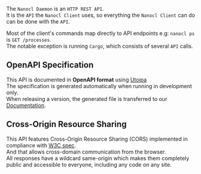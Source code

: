 The `Nanocl Daemon` is an `HTTP REST API`.<br />
It is the `API` the `Nanocl Client` uses, so everything the `Nanocl Client` can do can be done with the `API`.

Most of the client's commands map directly to API endpoints e.g: `nanocl ps` is `GET /processes`.<br />
The notable exception is running `Cargo`, which consists of several `API` calls.


## OpenAPI Specification
This API is documented in **OpenAPI format** using [Utoipa](https://github.com/juhaku/utoipa)<br />
The specification is generated automatically when running in development only.<br />
When releasing a version, the generated file is transferred to our [Documentation](https://github.com/next-hat/documentation).


## Cross-Origin Resource Sharing
This API features Cross-Origin Resource Sharing (CORS) implemented in compliance with  [W3C spec](https://www.w3.org/TR/cors/).<br />
And that allows cross-domain communication from the browser.<br />
All responses have a wildcard same-origin which makes them completely public and accessible to everyone, including any code on any site.
